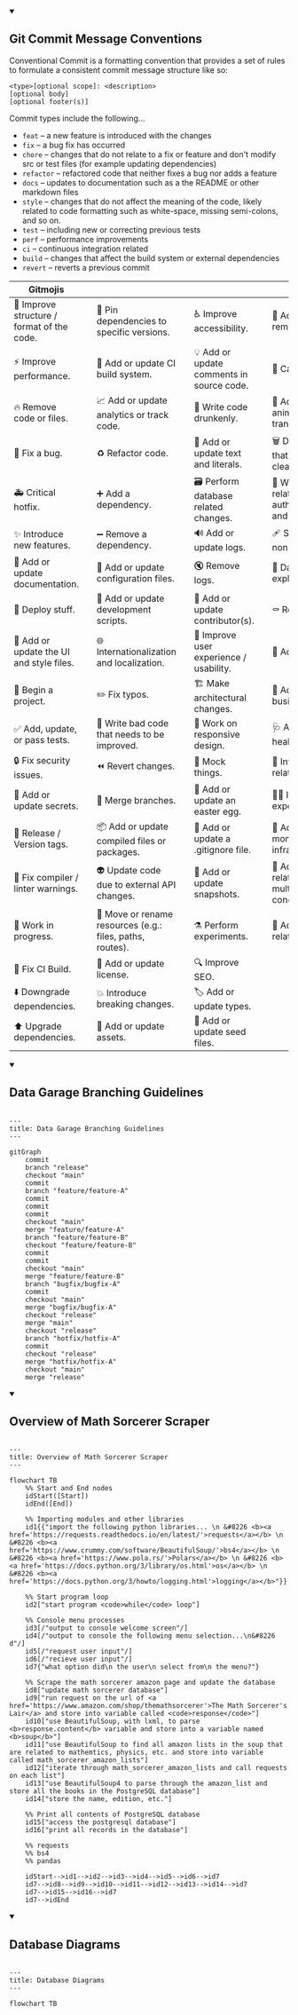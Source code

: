 <details open>
  <summary><h2>Git Commit Message Conventions</h2></summary>

Conventional Commit is a formatting convention that provides a set of rules to formulate a consistent commit message structure like so:

```
<type>[optional scope]: <description>
[optional body]
[optional footer(s)]
```

Commit types include the following...
- `feat` – a new feature is introduced with the changes
- `fix` – a bug fix has occurred
- `chore` – changes that do not relate to a fix or feature and don't modify src or test files (for example updating dependencies)
- `refactor` – refactored code that neither fixes a bug nor adds a feature
- `docs` – updates to documentation such as a the README or other markdown files
- `style` – changes that do not affect the meaning of the code, likely related to code formatting such as white-space, missing semi-colons, and so on.
- `test` – including new or correcting previous tests
- `perf` – performance improvements
- `ci` – continuous integration related
- `build` – changes that affect the build system or external dependencies
- `revert` – reverts a previous commit
  
| Gitmojis                                  |   |                                                          |   |                                          |   |                                                                 |   |
|-------------------------------------------|---|----------------------------------------------------------|---|------------------------------------------|---|-----------------------------------------------------------------|---|
| 🎨 Improve structure / format of the code. |   | 📌 Pin dependencies to specific versions.                 |   | ♿ Improve accessibility.                 |   | 🚩 Add, update, or remove feature flags.                         |   |
| ⚡ Improve performance.                    |   | 👷 Add or update CI build system.                         |   | 💡 Add or update comments in source code. |   | 🥅 Catch errors.                                                 |   |
| 🔥 Remove code or files.                   |   | 📈 Add or update analytics or track code.                 |   | 🍻 Write code drunkenly.                  |   | 💫 Add or update animations and transitions.                     |   |
| 🐛 Fix a bug.                              |   | ♻️ Refactor code.                                         |   | 💬 Add or update text and literals.       |   | 🗑️ Deprecate code that needs to be cleaned up.                   |   |
| 🚑 Critical hotfix.                        |   | ➕ Add a dependency.                                      |   | 🗃️ Perform database related changes.      |   | 🛂 Work on code related to authorization, roles and permissions. |   |
| ✨ Introduce new features.                 |   | ➖ Remove a dependency.                                   |   | 🔊 Add or update logs.                    |   | 🩹 Simple fix for a non-critical issue.                          |   |
| 📝 Add or update documentation.            |   | 🔧 Add or update configuration files.                     |   | 🔇 Remove logs.                           |   | 🧐 Data exploration/inspection.                                  |   |
| 🚀 Deploy stuff.                           |   | 🔨 Add or update development scripts.                     |   | 👥 Add or update contributor(s).          |   | ⚰️ Remove dead code.                                             |   |
| 💄 Add or update the UI and style files.   |   | 🌐 Internationalization and localization.                 |   | 🚸 Improve user experience / usability.   |   | 🧪 Add a failing test.                                           |   |
| 🎉 Begin a project.                        |   | ✏️ Fix typos.                                             |   | 🏗️ Make architectural changes.            |   | 👔 Add or update business logic.                                 |   |
| ✅ Add, update, or pass tests.             |   | 💩 Write bad code that needs to be improved.              |   | 📱 Work on responsive design.             |   | 🩺 Add or update healthcheck.                                    |   |
| 🔒 Fix security issues.                    |   | ⏪ Revert changes.                                        |   | 🤡 Mock things.                           |   | 🧱 Infrastructure related changes.                               |   |
| 🔐 Add or update secrets.                  |   | 🔀 Merge branches.                                        |   | 🥚 Add or update an easter egg.           |   | 🧑‍💻 Improve developer experience.                                |   |
| 🔖 Release / Version tags.                 |   | 📦 Add or update compiled files or packages.              |   | 🙈 Add or update a .gitignore file.       |   | 💸 Add sponsorships or money related infrastructure.             |   |
| 🚨 Fix compiler / linter warnings.         |   | 👽 Update code due to external API changes.               |   | 📸 Add or update snapshots.               |   | 🧵 Add or update code related to multithreading or concurrency.  |   |
| 🚧 Work in progress.                       |   | 🚚 Move or rename resources (e.g.: files, paths, routes). |   | ⚗️ Perform experiments.                   |   | 🦺 Add or update code related to validation.                     |   |
| 💚 Fix CI Build.                           |   | 📄 Add or update license.                                 |   | 🔍 Improve SEO.                           |   |                                                                 |   |
| ⬇️ Downgrade dependencies.                 |   | 💥 Introduce breaking changes.                            |   | 🏷️ Add or update types.                   |   |                                                                 |   |
| ⬆️ Upgrade dependencies.                   |   | 🍱 Add or update assets.                                  |   | 🌱 Add or update seed files.              |   |                                                                 |   |
  
</details>


<details open>
  <summary><h2>Data Garage Branching Guidelines</h2></summary>

```mermaid

---
title: Data Garage Branching Guidelines
---
  
gitGraph
    commit
    branch "release"
    checkout "main"
    commit
    branch "feature/feature-A"
    commit
    commit
    commit
    checkout "main"
    merge "feature/feature-A"
    branch "feature/feature-B"
    checkout "feature/feature-B"
    commit
    commit
    checkout "main"
    merge "feature/feature-B"
    branch "bugfix/bugfix-A"
    commit
    checkout "main"
    merge "bugfix/bugfix-A"
    checkout "release"
    merge "main"
    checkout "release"
    branch "hotfix/hotfix-A"
    commit
    checkout "release"
    merge "hotfix/hotfix-A"
    checkout "main"
    merge "release"

```
</details>


<details open>
  <summary><h2>Overview of Math Sorcerer Scraper</h2></summary>

```mermaid

---
title: Overview of Math Sorcerer Scraper
---

flowchart TB
    %% Start and End nodes
    idStart([Start])
    idEnd([End])

    %% Importing modules and other libraries
    id1{{"import the following python libraries... \n &#8226 <b><a href='https://requests.readthedocs.io/en/latest/'>requests</a></b> \n &#8226 <b><a href='https://www.crummy.com/software/BeautifulSoup/'>bs4</a></b> \n &#8226 <b><a href='https://www.pola.rs/'>Polars</a></b> \n &#8226 <b><a href='https://docs.python.org/3/library/os.html'>os</a></b> \n &#8226 <b><a href='https://docs.python.org/3/howto/logging.html'>logging</a></b>"}}

    %% Start program loop
    id2["start program <code>while</code> loop"]

    %% Console menu processes
    id3[/"output to console welcome screen"/]
    id4[/"output to console the following menu selection...\n&#8226 d"/]
    id5[/"request user input"/]
    id6[/"recieve user input"/]
    id7{"what option did\n the user\n select from\n the menu?"}

    %% Scrape the math sorcerer amazon page and update the database
    id8["update math sorcerer database"]
    id9["run request on the url of <a href='https://www.amazon.com/shop/themathsorcerer'>The Math Sorcerer's Lair</a> and store into variable called <code>response</code>"]
    id10["use BeautifulSoup, with lxml, to parse <b>response.content</b> variable and store into a variable named <b>soup</b>"]
    id11["use BeautifulSoup to find all amazon lists in the soup that are related to mathemtics, physics, etc. and store into variable called math_sorcerer_amazon_lists"]
    id12["iterate through math_sorcerer_amazon_lists and call requests on each list"]
    id13["use BeautifulSoup4 to parse through the amazon_list and store all the books in the PostgreSQL database"]
    id14["store the name, edition, etc."]

    %% Print all contents of PostgreSQL database
    id15["access the postgresql database"]
    id16["print all records in the database"]

    %% requests
    %% bs4
    %% pandas

    idStart-->id1-->id2-->id3-->id4-->id5-->id6-->id7
    id7-->id8-->id9-->id10-->id11-->id12-->id13-->id14-->id7
    id7-->id15-->id16-->id7
    id7-->idEnd
```
</details>


<details open>
  <summary><h2>Database Diagrams</h2></summary>

```mermaid

---
title: Database Diagrams
---

flowchart TB

```
</details>
